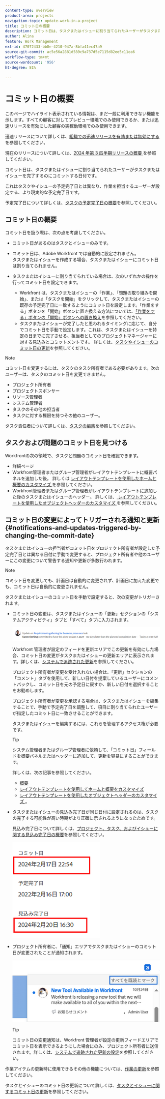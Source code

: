 ```yaml
---
content-type: overview
product-area: projects
navigation-topic: update-work-in-a-project
title: コミット日の概要
description: コミット日は、タスクまたはイシューに割り当てられたユーザーがタスクまたはイシューを完了するためにコミットする日付です。これは予定完了日とは異なり、作業を直接担当するユーザーが設定する、より現実的な予定完了日です。
author: Alina
feature: Work Management
exl-id: 47072433-bb8e-4210-947a-8bfa41ec47a9
source-git-commit: ac5e56a2881d589c9a737d5e7115d82ee5c11ea6
workflow-type: tm+mt
source-wordcount: '956'
ht-degree: 81%

---
```


# コミット日の概要

<span class="preview">このページでハイライト表示されている情報は、まだ一般に利用できない機能を示します。すべての顧客に対してプレビュー環境でのみ使用できるか、または迅速リリースを有効にした顧客の実稼動環境でのみ使用できます。</span>

<span class="preview">迅速リリースについて詳しくは、[組織での迅速リリースを有効または無効にする](/help/quicksilver/administration-and-setup/set-up-workfront/configure-system-defaults/enable-fast-release-process.md)を参照してください。</span>

<span class="preview"> 現在のリリースについて詳しくは、[2024 年第 3 四半期リリースの概要 ](/help/quicksilver/product-announcements/product-releases/24-q3-release-activity/24-q3-release-overview.md) を参照してください。</span>

コミット日は、タスクまたはイシューに割り当てられたユーザーがタスクまたはイシューを完了するのにコミットする日付です。

これはタスクやイシューの予定完了日とは異なり、作業を担当するユーザーが設定する、より現実的な予定完了日です。

予定完了日について詳しくは、[タスクの予定完了日の概要](../../../manage-work/tasks/task-information/task-planned-completion-date.md)を参照してください。

## コミット日の概要

コミット日を扱う際は、次の点を考慮してください。

* コミット日があるのはタスクとイシューのみです。
* コミット日は、Adobe Workfront では自動的に設定されません。\
  タスクまたはイシューを作成する場合、タスクまたはイシューにコミット日は割り当てられません。
* タスクまたはイシューに割り当てられている場合は、次のいずれかの操作を行ってコミット日を設定できます。

   * Workfront は、タスクまたはイシューの「作業」、「問題の取り組みを開始」、または「タスクを開始」をクリックして、タスクまたはイシューの既存の予定完了日に一致するようにコミット日を設定します。「作業をする」ボタンを「開始」ボタンに置き換える方法については、[「作業をする」ボタンの「開始」ボタンへの置き換え](../../../people-teams-and-groups/create-and-manage-teams/work-on-it-button-to-start-button.md)を参照してください。
   * タスクまたはイシューが完了したと思われるタイミングに応じて、自分でコミット日を手動で設定します。これは、タスクまたはイシューを特定の日までに完了させる、担当者としてのプロジェクトマネージャーに対する見込みとコミットメントです。
詳しくは、[タスクやイシューのコミット日の更新](/help/quicksilver/manage-work/projects/updating-work-in-a-project/update-commit-date-on-tasks-and-issues.md)を参照してください。

>[!NOTE]
>
>コミット日を変更するには、タスクのタスク所有者である必要があります。次のユーザーは、タスクのコミット日を変更できません。
>
>* プロジェクト所有者
>* プロジェクトスポンサー
>* リソース管理者
>* システム管理者
>* タスクのその他の担当者
>* タスクに対する権限を持つその他のユーザー。
>
>タスク責任者について詳しくは、[タスクの編集](../../../manage-work/tasks/manage-tasks/edit-tasks.md)を参照してください。

## タスクおよび問題のコミット日を見つける

Workfrontの次の領域で、タスクと問題のコミット日を確認できます。

* 詳細ページ
* Workfront管理者またはグループ管理者がレイアウトテンプレートに概要パネルを追加した後。 詳しくは [ レイアウトテンプレートを使用したホームと概要のカスタマイズ ](/help/quicksilver/administration-and-setup/customize-workfront/use-layout-templates/customize-home-summary-layout-template.md) を参照してください。
* <span class="preview">Workfront管理者またはグループ管理者がレイアウトテンプレートに追加した後のタスクまたはイシューのヘッダー。 詳しくは、[ レイアウトテンプレートを使用したオブジェクトヘッダーのカスタマイズ ](/help/quicksilver/administration-and-setup/customize-workfront/use-layout-templates/customize-object-headers.md) を参照してください。</span>

## コミット日の変更によってトリガーされる通知と更新 {#notifications-and-updates-triggered-by-changing-the-commit-date}

タスクまたはイシューの担当者がコミット日をプロジェクト所有者が設定した予定完了日とは異なる日付に手動で変更すると、プロジェクト所有者や他のユーザーにこの変更について警告する通知や更新が多数行われます。

>[!NOTE]
>
>コミット日を変更しても、計画日は自動的に変更されず、計画日に加えた変更でも、コミット日は自動的に変更されません。

タスクまたはイシューのコミット日を手動で設定すると、次の変更がトリガーされます。

* コミット日の変更は、タスクまたはイシューの「更新」セクションの「システムアクティビティ」タブと「すべて」タブに入力されます。

  ![](assets/project-owner-notification-update-stream-that-commit-date-affects-project-timeline.png)

  Workfront 管理者が設定のフィードを更新エリアでこの更新を有効にした場合、コミット日の変更がタスクまたはイシューの更新エリアに表示されます。詳しくは、[システムで追跡された更新](../../../administration-and-setup/set-up-workfront/system-tracked-update-feeds/system-tracked-update-feeds.md)を参照してください。

  プロジェクト所有者が変更を受け入れない場合は、「更新」セクションの「コメント」タブを使用して、新しい日付を提案しているユーザーにコメントバックし、コミット日を元の予定日に戻すか、新しい日付を選択することをお勧めします。

  プロジェクト所有者が変更を承認する場合は、タスクまたはイシューを編集することで、手動で予定完了日を調整して、項目に割り当てられたユーザーが指定したコミット日に一致させることができます。

  タスクまたはイシューを編集するには、これらを管理するアクセス権が必要です。

  >[!TIP]
  >
  >システム管理者またはグループ管理者に依頼して、「コミット日」フィールドを概要パネルまたはヘッダーに追加して、更新を容易にすることができます。
  >
  >詳しくは、次の記事を参照してください。
  >
  >* [ 概要 ](/help/quicksilver/workfront-basics/the-new-workfront-experience/summary-overview.md)
  >* [レイアウトテンプレートを使用してホームと概要をカスタマイズ](/help/quicksilver/administration-and-setup/customize-workfront/use-layout-templates/customize-home-summary-layout-template.md)
  >* [ レイアウトテンプレートを使用したオブジェクトヘッダーのカスタマイズ ](/help/quicksilver/administration-and-setup/customize-workfront/use-layout-templates/customize-object-headers.md)。

<!--this is no longer possible: 
>[!NOTE]
>
>If you want to see how the timeline of the project is affected by accepting to change the Planned Completion Date of the task, click **Project Timeline**. This opens the task list where you can evaluate the date changes and the project timeline.
>
>
>![](assets/project-owner-notification-update-stream-that-commit-date-affects-project-timeline-highlighted-nwe-350x139.png)  >
>
-->


* タスクまたはイシューの見込み完了日が同じ日付に設定されるのは、タスクの完了する可能性が高い時期がより正確に示されるようになったためです。

  見込み完了日について詳しくは、[プロジェクト、タスク、およびイシューに関する見込み完了日の概要](../../../manage-work/projects/planning-a-project/project-projected-completion-date.md)を参照してください。

  ![](assets/task-projected-completion-date-in-details-highlighted-nwe-350x230.png)

* プロジェクト所有者に、「通知」エリアでタスクまたはイシューのコミット日が変更されたことが通知されます。

  ![](assets/in-product-notification-commit-date-changed-nwe-350x149.png)

  <!--
  <p data-mc-conditions="QuicksilverOrClassic.Draft mode">(NOTE: the tip below is actually wrong and the updates feeds should not control this setting, but at this time it does, according to this issue in Hub: https://hub.workfront.com/issue/61e1aa5e0002a186fdd0a73a10db0fc3/updates?email-source=comm</p>
  -->

  >[!TIP]
  >
  >コミット日の変更通知は、Workfront 管理者が設定の更新フィードエリアでコミット日を表示できるようにした場合にのみ、プロジェクト所有者に送信されます。詳しくは、[システムで追跡された更新の設定](../../../administration-and-setup/set-up-workfront/system-tracked-update-feeds/system-tracked-update-feeds.md)を参照してください。

作業アイテムの更新時に使用できるその他の機能については、[作業の更新](../../../workfront-basics/updating-work-items-and-viewing-updates/update-work.md)を参照してください。

タスクとイシューのコミット日の更新について詳しくは、[タスクとイシューに関するコミット日の更新](../../../manage-work/projects/updating-work-in-a-project/update-commit-date-on-tasks-and-issues.md)を参照してください。

<!--
<div data-mc-conditions="QuicksilverOrClassic.Draft mode">
<h2>Update Commit Dates on tasks and issues</h2>
<p>(NOTE: moved to its own article) </p>
<p>Updating the Commit Date is identical for tasks and issues.</p>
<ol>
<li value="1"> <p>Go to a task or issue that you are assigned to as the <strong>Task Owner</strong>.</p> <p>For more information about finding out who the Task Owner for an issue or task is, see the section <a href="../../../manage-work/tasks/manage-tasks/edit-tasks.md#assignments" class="MCXref xref">Edit tasks</a> in the article <a href="../../../manage-work/tasks/manage-tasks/edit-tasks.md" class="MCXref xref">Edit tasks</a>.</p> </li>
<li value="2"> <p>Click Work on it in the task or issue header</p> <p>Or</p> <p>Click <strong>Start Task</strong> or <strong>Start Issue</strong> if the Work on it button has been customized in your environment to indicate that you are now working on the work item. </p> <p>At this time, the Commit Date and the Planned Completion Date of the task or issue are the same.</p> </li>
<li value="3"> <p data-mc-conditions="QuicksilverOrClassic.Quicksilver">(Optional) If you clicked Start Task or Start Issue, click <strong>Undo</strong> in the lower-left corner of the screen. The Commit Date is removed. </p> <p>For information about replacing the Work On It button with a Start button, see <span href="../../../people-teams-and-groups/create-and-manage-teams/work-on-it-button-to-start-button.md"><a href="../../../people-teams-and-groups/create-and-manage-teams/work-on-it-button-to-start-button.md" class="MCXref xref">Replace the Work On It button with a Start button</a></span>.</p> <note type="tip">
The option to undo your selection to start your work is not available when you click
<span style="font-weight: bold;" data-mc-conditions="QuicksilverOrClassic.Quicksilver">Work on it</span>.
</note> </li>
<li value="4"> <p> Expand the <strong>This will be done by</strong> date picker, and select a new Commit Date.</p>
<div>
<div data-mc-conditions="QuicksilverOrClassic.Quicksilver">
<p>Click <strong>Updates</strong> in the left panel, then click the <strong>Start a new update</strong>><strong>Commit Date</strong></p>
<p>Or</p>
<p>Click <strong>Task Details</strong> or <strong>Issue Details</strong> in the left panel, then double click <strong>Commit Date</strong> and select a new date from calendar. </p>
</div>
<p>The Commit Date and the Planned Completion date are no longer the same.</p>
<p>Instead, the Commit Date and the Projected Completion Date of the task or issue become the same.</p>
<p>The changes are saved automatically.</p>
<p>The Project Owner is notified that you have suggested a new Commit Date for the task or issue and can, at this time, update the Planned Completion Date of the task or issue to match the Commit Date you suggested. For information about the notifications and updates that are triggered by this change, see the section <a href="#notifications-and-updates-triggered-by-changing-the-commit-date" class="MCXref xref">Notifications and updates triggered by changing the Commit Date</a> in this article.</p>
</div> </li>
</ol>
</div>
-->
